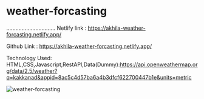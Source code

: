 # weather-forcasting
................................
Netlify link :  https://akhila-weather-forcasting.netlify.app/

Github Link :  https://akhila-weather-forcasting.netlify.app/

Technology Used: HTML,CSS,Javascript,RestAPI,Data(Dummy):https://api.openweathermap.org/data/2.5/weather?q=kakkanad&appid=8ac5c4d57ba6a4b3dfcf622700447b1e&units=metric

![weather-forcasting](https://github.com/akhilanithin/weather-forcasting/assets/122517142/a82ca1d0-54e0-49de-a6d1-ab66d69dfaa4)
